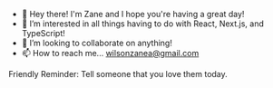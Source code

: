 - 👋 Hey there! I'm Zane and I hope you're having a great day!
- 👀 I’m interested in all things having to do with React, Next.js, and TypeScript!
- 💞️ I’m looking to collaborate on anything!
- 📫 How to reach me... wilsonzanea@gmail.com

Friendly Reminder: Tell someone that you love them today.

<!---
zaneaw/zaneaw is a ✨ special ✨ repository because its `README.md` (this file) appears on your GitHub profile.
You can click the Preview link to take a look at your changes.
--->
